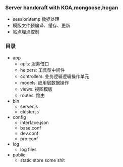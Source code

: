 ### Server handcraft with KOA,mongoose,hogan
* session\temp 数据处理
* 模版文件预编译、缓存、更新
* 站点埋点控制

### 目录
- app
    - apis: 服务借口
    - helpers: 工具型中间件
    - controllers: 业务逻辑逻辑操作单元
    - models: 应用层数据操作
    - views: 视图模版
    - routes: 路由
- bin
    * server.js
    * cluster.js
- config
    * interface.json
    * base.conf
    * dev.conf
    * pro.conf
- log
    * log files
- public
    * static store some shit